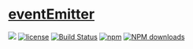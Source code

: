 # [eventEmitter](https://github.com/careteenL/eventEmitter)
[![](https://img.shields.io/badge/Powered%20by-eventEmitter-brightgreen.svg)](https://github.com/careteenL/eventEmitter)
[![license](https://img.shields.io/badge/license-MIT-blue.svg)](https://github.com/careteenL/eventEmitter/blob/master/LICENSE)
[![Build Status](https://travis-ci.org/careteenL/eventEmitter.svg?branch=master)](https://travis-ci.org/careteenL/eventEmitter)
[![npm](https://img.shields.io/badge/npm-0.1.0-orange.svg)](https://www.npmjs.com/package/eventEmitter)
[![NPM downloads](http://img.shields.io/npm/dm/eventEmitter.svg?style=flat-square)](http://www.npmtrends.com/eventEmitter)


